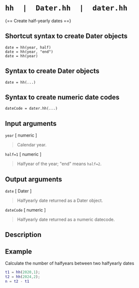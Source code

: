 # `hh  |  Dater.hh  |  dater.hh`

{== Create half-yearly dates ==}


## Shortcut syntax to create Dater objects

    date = hh(year, half)
    date = hh(year, "end")
    date = hh(year)


## Syntax to create Dater objects

    date = hh(...)


## Syntax to create numeric date codes

    dateCode = dater.hh(...)


## Input arguments

`year` [ numeric ] 

> Calendar year.


`half=1` [ numeric ]

> Halfyear of the year; "end" means `half=2`.


## Output arguments

`date` [ Dater ]

> Halfyearly date returned as a Dater object.


`dateCode` [ numeric ]

> Halfyearly date returned as a numeric datecode.


## Description


## Example

Calculate the number of halfyears between two halfyearly dates

```matlab
t1 = hh(2020,1);
t2 = hh(2024,2);
n = t2 - t1
```


